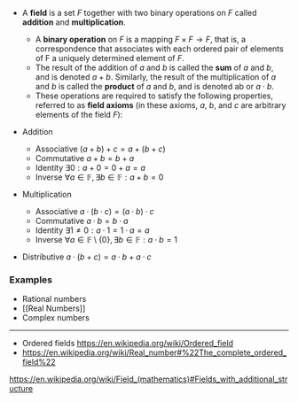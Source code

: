 
- A **field** is a set $F$ together with two binary operations on $F$ called **addition** and **multiplication**.
	- A **binary operation** on $F$ is a mapping $F × F → F$, that is, a correspondence that associates with each ordered pair of elements of F a uniquely determined element of $F$.
	- The result of the addition of $a$ and $b$ is called the **sum** of $a$ and $b$, and is denoted $a + b$. Similarly, the result of the multiplication of $a$ and $b$ is called the **product** of $a$ and $b$, and is denoted ab or $a ⋅ b$. 
	- These operations are required to satisfy the following properties, referred to as **field axioms** (in these axioms, $a$, $b$, and $c$ are arbitrary elements of the field $F$):

- Addition
	- Associative $(a+b)+c = a+(b+c)$
	- Commutative $a+b=b+a$
	- Identity $\exists{0}:a + 0 = 0 + a = a$
	- Inverse $\forall a \in \mathbb{F}, \exists b \in \mathbb{F} : a + b = 0$
- Multiplication
	- Associative $a · (b · c) = (a · b) · c$
	- Commutative $a · b = b · a$
	- Identity $∃ 1 \neq 0 : a · 1 = 1 · a = a$
	- Inverse $\forall a \in \mathbb{F} \setminus \{0\}, \exists b \in \mathbb{F} : a \cdot b = 1$
- Distributive $a · (b + c) = a · b + a · c$


### Examples

- Rational numbers
- [[Real Numbers]]
- Complex numbers

____


- Ordered fields https://en.wikipedia.org/wiki/Ordered_field
- https://en.wikipedia.org/wiki/Real_number#%22The_complete_ordered_field%22

https://en.wikipedia.org/wiki/Field_(mathematics)#Fields_with_additional_structure